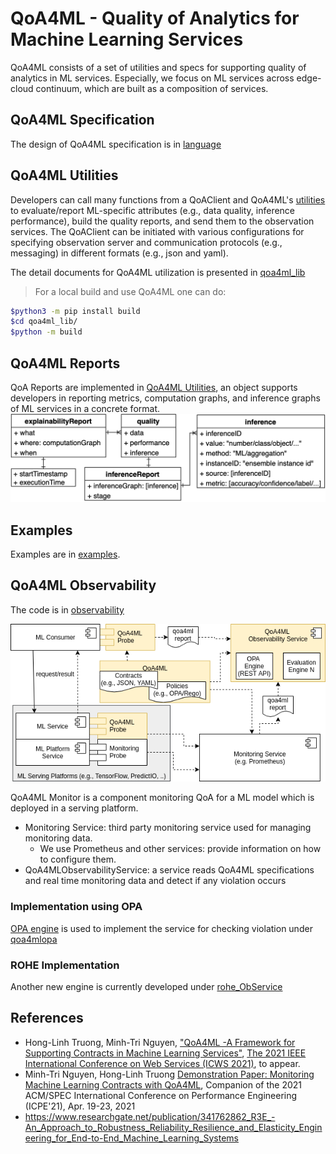 # QoA4ML - Quality of Analytics for Machine Learning Services

QoA4ML consists of a set of utilities and specs for supporting quality of analytics in ML services. Especially, we focus on ML services across edge-cloud continuum, which are built as a composition of services.

## QoA4ML Specification

The design of QoA4ML specification is in [language](language/)

## QoA4ML Utilities

Developers can call many functions from a QoAClient and QoA4ML's [utilities](qoa4ml_lib/utils.py) to evaluate/report ML-specific attributes (e.g., data quality, inference performance), build the quality reports, and send them to the observation services.
The QoAClient can be initiated with various configurations for specifying observation server and communication protocols (e.g., messaging) in different formats (e.g., json and yaml).

The detail documents for QoA4ML utilization is presented in [qoa4ml_lib](qoa4ml_lib/)

>For a local build and use QoA4ML one can do: 

  ```bash 
  $python3 -m pip install build
  $cd qoa4ml_lib/
  $python -m build
  ``` 
 
## QoA4ML Reports

QoA Reports are implemented in [QoA4ML Utilities](qoa4ml_lib/qoa4ml/), an object supports developers in reporting metrics, computation graphs, and inference graphs of ML services in a concrete format. 
![Report schema](img/inf_report.png)

## Examples

Examples are in [examples](example/).


## QoA4ML Observability

The code is in [observability](observability/)

![The overal architecture of the Observability Service](img/qoa4mlos-overview.png)

QoA4ML Monitor is a component monitoring QoA for a ML model which is deployed in a serving platform.

* Monitoring Service: third party monitoring service used for managing monitoring data.
  - We use Prometheus and other services: provide information on how to configure them.
* QoA4MLObservabilityService: a service reads QoA4ML specifications and real time monitoring data and detect if any violation occurs

### Implementation using OPA

[OPA engine](https://www.openpolicyagent.org/docs/latest/#running-opa) is used to implement the service for checking violation under [qoa4mlopa](observability/qoa4mlopa/) 

### ROHE Implementation 

Another new engine is currently developed under [rohe_ObService](observability/rohe_ObService/)

## References
* Hong-Linh Truong, Minh-Tri Nguyen, ["QoA4ML -A Framework for Supporting Contracts in Machine Learning Services"](https://research.aalto.fi/files/65786264/main.pdf), [The 2021 IEEE International Conference on Web Services (ICWS 2021)](https://conferences.computer.org/icws/2021/), to appear.
*  Minh-Tri Nguyen, Hong-Linh Truong [Demonstration Paper: Monitoring Machine Learning Contracts with QoA4ML](https://research.aalto.fi/files/56621517/main.pdf), Companion of the 2021 ACM/SPEC International Conference on Performance Engineering (ICPE'21), Apr. 19-23, 2021
*   https://www.researchgate.net/publication/341762862_R3E_-An_Approach_to_Robustness_Reliability_Resilience_and_Elasticity_Engineering_for_End-to-End_Machine_Learning_Systems
